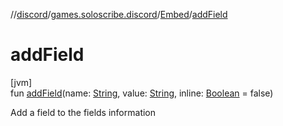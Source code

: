 //[discord](../../../index.md)/[games.soloscribe.discord](../index.md)/[Embed](index.md)/[addField](add-field.md)

# addField

[jvm]\
fun [addField](add-field.md)(name: [String](https://kotlinlang.org/api/latest/jvm/stdlib/kotlin-stdlib/kotlin/-string/index.html), value: [String](https://kotlinlang.org/api/latest/jvm/stdlib/kotlin-stdlib/kotlin/-string/index.html), inline: [Boolean](https://kotlinlang.org/api/latest/jvm/stdlib/kotlin-stdlib/kotlin/-boolean/index.html) = false)

Add a field to the fields information
